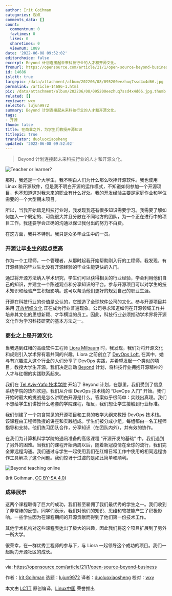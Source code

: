 ```yaml
---
author: Irit Goihman
categories: 观点
comments_data: []
count:
  commentnum: 0
  favtimes: 0
  likes: 0
  sharetimes: 0
  viewnum: 1889
date: '2022-06-08 09:52:02'
editorchoice: false
excerpt: Beyond 计划连接起未来科技行业的人才和开源文化。
fromurl: https://opensource.com/article/21/1/open-source-beyond-business
id: 14686
islctt: true
largepic: /data/attachment/album/202206/08/095200eezhuq7ssd4x4d66.jpg
permalink: /article-14686-1.html
pic: /data/attachment/album/202206/08/095200eezhuq7ssd4x4d66.jpg.thumb.jpg
related: []
reviewer: wxy
selector: lujun9972
summary: Beyond 计划连接起未来科技行业的人才和开源文化。
tags:
- 开源
thumb: false
title: 在商业之外，为学生们教授开源知识
titlepic: true
translator: duoluoxiaosheng
updated: '2022-06-08 09:52:02'
---
```



> 
> Beyond 计划连接起未来科技行业的人才和开源文化。
> 
> 
> 


![](/data/attachment/album/202206/08/095200eezhuq7ssd4x4d66.jpg "Teacher or learner?")


那时，我还是一个大学生，我不明白人们为什么那么吹捧开源软件。我也使用 Linux 和开源软件，但是我不明白开源的运作模式，不知道如何参加一个开源项目，也不知道这对我未来的职业有什么好处。我的开发经验主要是家庭作业和学位需要的一个大型期末项目。


所以，当我开始踏足科技行业时，我发现我还有很多知识需要学习。我需要了解如何加入一个既定的、可能很大并且分散在不同地方的团队，为一个正在进行中的项目工作。我还要学会正确的沟通以保证我付出的努力不白费。


在这方面，我并不特别。我只是众多毕业生中的一员。


### 开源让毕业生的起点更高


作为一个工程师，一个管理者，从那时起我开始帮助刚入行的工程师。我发现，有开源经验的毕业生比没有开源经验的毕业生能更快的入门。


通过将开源方法纳入学术研究，学生们可以获得相关的行业经验，学会利用他们自己的知识，并建立一个陈述观点和分享知识的平台。参与开源项目可以对学生的技术知识和经验产生积极影响。这可以帮助他们更好的规划自己的职业生涯。


开源在科技行业的价值是公认的，它塑造了全球软件公司的文化。参与开源项目并采用 [开放组织文化](https://opensource.com/open-organization/resources/open-org-definition) 正在成为行业普遍现象。公司寻求知道如何在开源领域工作并培养其文化的思想新颖、才华横溢的员工。因此，科技行业必须推动学术界将开源文化作为学习科技研究的基本方法之一。


### 商业之上是开源文化


当我遇到红帽的高级软件工程师 [Liora Milbaum](https://www.linkedin.com/in/lioramilbaum) 时，我发现，我们对将开源文化和规则引入学术界有着共同的兴趣。Liora 之前创立了 [DevOps Loft](https://www.devopsloft.io/), 在其中，她与有兴趣进入这个行业的人们分享了 DevOps 实践，并希望发起一个类似的项目，教授大学生开源。我们决定启动 [Beyond](https://research.redhat.com/blog/2020/05/24/open-source-development-course-and-devops-methodology/) 计划，将科技行业拥抱开源精神的人才与红帽的实践联系起来。


我们在 [Tel Aviv-Yafo 技术学院](https://www.int.mta.ac.il/) 开始了 Beyond 计划，在那里，我们受到了信息系统学院的热烈欢迎。我们从介绍 DevOps 技术栈的 “DevOps 入门” 开始。我们开始时最大的挑战是怎么讲明白开源是什么。答案似乎很简单：实践出真理。我们不想给学生们讲授什么老套的学院课程，相反，我们想让学生接触到行业标准。


我们创建了一个包含常见的开源项目和工具的教学大纲来教授 DevOps 技术栈。该课程由工程师教授的讲座和实践组成。学生们被分成小组，每组都由一名工程师指导和支持。他们练习团队合作，分享知识（在团队内外），并有效的协作。


在我们为计算机科学学院的通讯准备的高级课程 “开源开发的基础” 中，我们遇到了另外的困难。当我们的课程开始两周以后，随着新冠疫情在全球的流行，我们完全靠远程沟通。我们通过与学生一起使用我们在红帽日常工作中使用的相同远程协作工具解决了这个问题。我们惊讶于过渡的是如此简单和顺利。


![Beyond teaching online](/data/attachment/album/202206/08/095203z9l8p8oxbwola9h8.png "Beyond teaching online")


(Irit Goihman, [CC BY-SA 4.0](https://creativecommons.org/licenses/by-sa/4.0/))


### 成果展示


这两个课程取得了巨大的成功，我们甚至雇佣了我们最优秀的学生之一。我们收到了非常棒的反馈，同学们表示，我们对他们的知识、思维和软技能产生了积极影响。一些学生因为在课程期间的开源贡献而得到了他们第一份技术工作。


其他学术机构对这些课程表达出了极大的兴趣，因此我们将这个项目扩展到了另外一所大学。


很荣幸，在一群优秀工程师的参与下，与 Liora 一起领导这个成功的项目。我们一起助力开源社区的成长。




---


via: <https://opensource.com/article/21/1/open-source-beyond-business>


作者：[Irit Goihman](https://opensource.com/users/iritgoihman) 选题：[lujun9972](https://github.com/lujun9972) 译者：[duoluoxiaosheng](https://github.com/duoluoxiaosheng) 校对：[wxy](https://github.com/wxy)


本文由 [LCTT](https://github.com/LCTT/TranslateProject) 原创编译，[Linux中国](https://linux.cn/) 荣誉推出